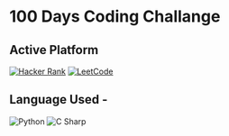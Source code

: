 # 100 Days Coding Challange

## Active Platform
[![Hacker Rank](https://img.shields.io/badge/%20-Hacker%20Rank-2EC866?color=14171A&labelColor=2EC866&logo=HackerRank&logoColor=ffffff&style=flat-square)](https://www.hackerrank.com/mahmudx) 
[![LeetCode](https://img.shields.io/badge/%20-LeetCode-2EC866?color=14171A&labelColor=red&logo=leetcode&logoColor=ffffff&style=flat-square)](https://www.leetcode.com/mahmudx)

## Language Used -

![Python](https://img.shields.io/badge/-Python%203-Black?labelColor=EEED09&style=flat-square&logo=Python)
![C Sharp](https://img.shields.io/badge/-C%20Sharp-black?labelColor=239120&style=flat-square&logo=C+Sharp)
